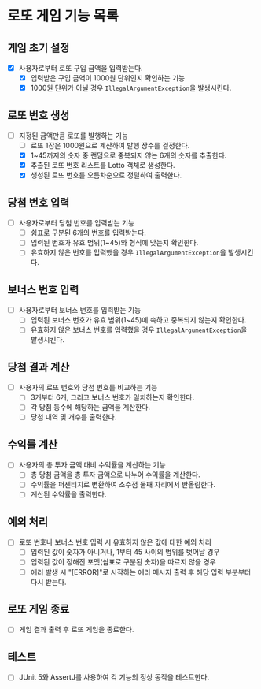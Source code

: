 # 로또 게임 기능 목록

## 게임 초기 설정
- [x] 사용자로부터 로또 구입 금액을 입력받는다.
    - [x] 입력받은 구입 금액이 1000원 단위인지 확인하는 기능
    - [x] 1000원 단위가 아닐 경우 `IllegalArgumentException`을 발생시킨다.

## 로또 번호 생성
- [ ] 지정된 금액만큼 로또를 발행하는 기능
    - [ ] 로또 1장은 1000원으로 계산하여 발행 장수를 결정한다.
    - [x] 1~45까지의 숫자 중 랜덤으로 중복되지 않는 6개의 숫자를 추출한다.
    - [x] 추출된 로또 번호 리스트를 Lotto 객체로 생성한다.
    - [x] 생성된 로또 번호를 오름차순으로 정렬하여 출력한다.

## 당첨 번호 입력
- [ ] 사용자로부터 당첨 번호를 입력받는 기능
    - [ ] 쉼표로 구분된 6개의 번호를 입력받는다.
    - [ ] 입력된 번호가 유효 범위(1~45)와 형식에 맞는지 확인한다.
    - [ ] 유효하지 않은 번호를 입력했을 경우 `IllegalArgumentException`을 발생시킨다.

## 보너스 번호 입력
- [ ] 사용자로부터 보너스 번호를 입력받는 기능
    - [ ] 입력된 보너스 번호가 유효 범위(1~45)에 속하고 중복되지 않는지 확인한다.
    - [ ] 유효하지 않은 보너스 번호를 입력했을 경우 `IllegalArgumentException`을 발생시킨다.

## 당첨 결과 계산
- [ ] 사용자의 로또 번호와 당첨 번호를 비교하는 기능
    - [ ] 3개부터 6개, 그리고 보너스 번호가 일치하는지 확인한다.
    - [ ] 각 당첨 등수에 해당하는 금액을 계산한다.
    - [ ] 당첨 내역 및 개수를 출력한다.

## 수익률 계산
- [ ] 사용자의 총 투자 금액 대비 수익률을 계산하는 기능
    - [ ] 총 당첨 금액을 총 투자 금액으로 나누어 수익률을 계산한다.
    - [ ] 수익률을 퍼센티지로 변환하여 소수점 둘째 자리에서 반올림한다.
    - [ ] 계산된 수익률을 출력한다.

## 예외 처리
- [ ] 로또 번호나 보너스 번호 입력 시 유효하지 않은 값에 대한 예외 처리
    - [ ] 입력된 값이 숫자가 아니거나, 1부터 45 사이의 범위를 벗어날 경우
    - [ ] 입력된 값이 정해진 포맷(쉼표로 구분된 숫자)을 따르지 않을 경우
    - [ ] 에러 발생 시 "[ERROR]"로 시작하는 에러 메시지 출력 후 해당 입력 부분부터 다시 받는다.

## 로또 게임 종료
- [ ] 게임 결과 출력 후 로또 게임을 종료한다.

## 테스트
- [ ] JUnit 5와 AssertJ를 사용하여 각 기능의 정상 동작을 테스트한다.